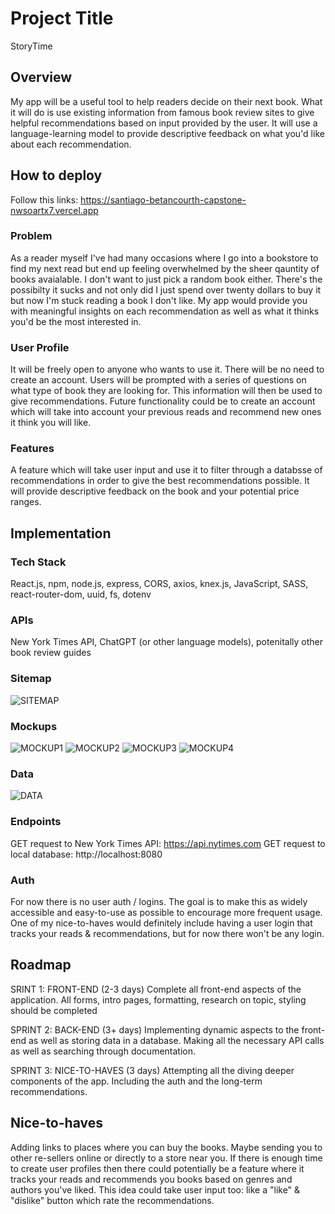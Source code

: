# Project Title

StoryTime

## Overview

My app will be a useful tool to help readers decide on their next book. What it will do is use existing information from famous book review sites to give helpful recommendations based on input provided by the user. It will use a language-learning model to provide descriptive feedback on what you'd like about each recommendation.

## How to deploy

Follow this links: https://santiago-betancourth-capstone-nwsoartx7.vercel.app

### Problem

As a reader myself I've had many occasions where I go into a bookstore to find my next read but end up feeling overwhelmed by the sheer qauntity of books avaialable. I don't want to just pick a random book either. There's the possibilty it sucks and not only did I just spend over twenty dollars to buy it but now I'm stuck reading a book I don't like. My app would provide you with meaningful insights on each recommendation as well as what it thinks you'd be the most interested in.

### User Profile

It will be freely open to anyone who wants to use it. There will be no need to create an account. Users will be prompted with a series of questions on what type of book they are looking for. This information will then be used to give recommendations. Future functionality could be to create an account which will take into account your previous reads and recommend new ones it think you will like.

### Features

A feature which will take user input and use it to filter through a databsse of recommendations in order to give the best recommendations possible. It will provide descriptive feedback on the book and your potential price ranges. 

## Implementation

### Tech Stack

React.js, npm, node.js, express, CORS, axios, knex.js, JavaScript, SASS, react-router-dom, uuid, fs, dotenv
### APIs

New York Times API, ChatGPT (or other language models), potenitally other book review guides

### Sitemap

![SITEMAP](./src/assets/images/sitemap.png)

### Mockups

![MOCKUP1](./src/assets/images/mockupOne.png)
![MOCKUP2](./src/assets/images/mockupTwo.png)
![MOCKUP3](./src/assets/images/mockupThree.png)
![MOCKUP4](./src/assets/images/mockupFour.png)

### Data

![DATA](./src/assets/images/data.png)

### Endpoints

GET request to New York Times API: https://api.nytimes.com
GET request to local database: http://localhost:8080

### Auth

For now there is no user auth / logins. The goal is to make this as widely accessible and easy-to-use as possible to encourage more frequent usage. One of my nice-to-haves would definitely include having a user login that tracks your reads & recommendations, but for now there won't be any login.

## Roadmap

SRINT 1: FRONT-END (2-3 days)
Complete all front-end aspects of the application. All forms, intro pages, formatting, research on topic, styling should be completed

SPRINT 2: BACK-END (3+ days)
Implementing dynamic aspects to the front-end as well as storing data in a database. Making all the necessary API calls as well as searching through documentation.

SPRINT 3: NICE-TO-HAVES (3 days)
Attempting all the diving deeper components of the app. Including the auth and the long-term recommendations.


## Nice-to-haves

Adding links to places where you can buy the books. Maybe sending you to other re-sellers online or directly to a store near you. If there is enough time to create user profiles then there could potentially be a feature where it tracks your reads and recommends you books based on genres and authors you've liked. This idea could take user input too: like a "like" & "dislike" button which rate the recommendations.

